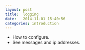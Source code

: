 ```yaml
---
layout: post
title:  logging
date:   2014-11-01 15:40:56
categories: introduction
---
```


- How to configure.
- See messages and ip addresses.